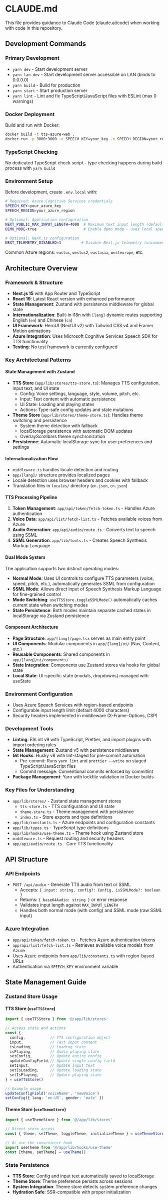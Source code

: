 # CLAUDE.md

This file provides guidance to Claude Code (claude.ai/code) when working with code in this repository.

## Development Commands

### Primary Development
- `yarn dev` - Start development server
- `yarn lan-dev` - Start development server accessible on LAN (binds to 0.0.0.0)
- `yarn build` - Build for production
- `yarn start` - Start production server
- `yarn lint` - Lint and fix TypeScript/JavaScript files with ESLint (max 0 warnings)

### Docker Deployment
Build and run with Docker:
```bash
docker build -t tts-azure-web .
docker run -p 3000:3000 -e SPEECH_KEY=your_key -e SPEECH_REGION=your_region tts-azure-web
```

### TypeScript Checking
No dedicated TypeScript check script - type checking happens during build process with `yarn build`

### Environment Setup
Before development, create `.env.local` with:
```bash
# Required: Azure Cognitive Services credentials
SPEECH_KEY=your_azure_key
SPEECH_REGION=your_azure_region

# Optional: Application configuration
NEXT_PUBLIC_MAX_INPUT_LENGTH=4000  # Maximum text input length (default: 4000)
DEMO_MODE=true                     # Enable demo mode - uses local speechList.json and disables audio playback (default: false)

# Optional: Next.js configuration
NEXT_TELEMETRY_DISABLED=1         # Disable Next.js telemetry (uncomment in Dockerfile if needed)
```

Common Azure regions: `eastus`, `westus2`, `eastasia`, `westeurope`, etc.

## Architecture Overview

### Framework & Structure
- **Next.js 15** with App Router and TypeScript
- **React 19**: Latest React version with enhanced performance
- **State Management**: Zustand with persistence middleware for global state
- **Internationalization**: Built-in i18n with `[lang]` dynamic routes supporting English (`en`) and Chinese (`cn`)
- **UI Framework**: HeroUI (NextUI v2) with Tailwind CSS v4 and Framer Motion animations
- **Azure Integration**: Uses Microsoft Cognitive Services Speech SDK for TTS functionality
- **Testing**: No test framework is currently configured

### Key Architectural Patterns

#### State Management with Zustand
- **TTS Store** (`app/lib/stores/tts-store.ts`): Manages TTS configuration, input text, and UI state
  - Config: Voice settings, language, style, volume, pitch, etc.
  - Input: Text content with automatic persistence
  - UI State: Loading and playing states
  - Actions: Type-safe config updates and state mutations
- **Theme Store** (`app/lib/stores/theme-store.ts`): Handles theme switching and persistence
  - System theme detection with fallback
  - localStorage persistence with automatic DOM updates
  - OverlayScrollbars theme synchronization
- **Persistence**: Automatic localStorage sync for user preferences and settings

#### Internationalization Flow
- `middleware.ts` handles locale detection and routing
- `app/[lang]/` structure provides localized pages
- Locale detection uses browser headers and cookies with fallback
- Translation files in `locales/` directory (`en.json`, `cn.json`)

#### TTS Processing Pipeline
1. **Token Management**: `app/api/token/fetch-token.ts` - Handles Azure authentication
2. **Voice Data**: `app/api/list/fetch-list.ts` - Fetches available voices from Azure
3. **Audio Generation**: `app/api/audio/route.ts` - Converts text to speech using SSML
4. **SSML Generation**: `app/lib/tools.ts` - Creates Speech Synthesis Markup Language

#### Dual Mode System
The application supports two distinct operating modes:

- **Normal Mode**: Uses UI controls to configure TTS parameters (voice, speed, pitch, etc.), automatically generates SSML from configuration
- **SSML Mode**: Allows direct input of Speech Synthesis Markup Language for fine-grained control
- **Mode Switching**: `useTTSStore.toggleSSMLMode()` automatically caches current state when switching modes
- **State Persistence**: Both modes maintain separate cached states in localStorage via Zustand persistence

#### Component Architecture
- **Page Structure**: `app/[lang]/page.tsx` serves as main entry point
- **UI Components**: Modular components in `app/[lang]/ui/` (Nav, Content, etc.)
- **Reusable Components**: Shared components in `app/[lang]/ui/components/`
- **State Integration**: Components use Zustand stores via hooks for global state
- **Local State**: UI-specific state (modals, dropdowns) managed with useState

### Environment Configuration
- Uses Azure Speech Services with region-based endpoints
- Configurable input length limit (default 4000 characters)
- Security headers implemented in middleware (X-Frame-Options, CSP)

### Development Tools
- **Linting**: ESLint v9 with TypeScript, Prettier, and import plugins with import ordering rules
- **State Management**: Zustand v5 with persistence middleware
- **Git Hooks**: Husky v8 with lint-staged for pre-commit automation
  - Pre-commit: Runs `yarn lint` and `prettier --write` on staged TypeScript/JavaScript files
  - Commit message: Conventional commits enforced by commitlint
- **Package Management**: Yarn with lockfile validation in Docker builds

### Key Files for Understanding
- `app/lib/stores/` - Zustand state management stores
  - `tts-store.ts` - TTS configuration and UI state
  - `theme-store.ts` - Theme management with persistence
  - `index.ts` - Store exports and type definitions
- `app/lib/constants.ts` - Azure endpoints and configuration constants
- `app/lib/types.ts` - TypeScript type definitions
- `app/lib/hooks/use-theme.ts` - Theme hook using Zustand store
- `middleware.ts` - Request routing and security headers
- `app/api/audio/route.ts` - Core TTS functionality

## API Structure

### API Endpoints
- `POST /api/audio` - Generate TTS audio from text or SSML
  - Accepts: `{ input: string, config?: Config, isSSMLMode?: boolean }`
  - Returns: `{ base64Audio: string }` or error response
  - Validates input length against `MAX_INPUT_LENGTH`
  - Handles both normal mode (with config) and SSML mode (raw SSML input)

### Azure Integration
- `app/api/token/fetch-token.ts` - Fetches Azure authentication tokens
- `app/api/list/fetch-list.ts` - Retrieves available voice models from Azure
- Uses Azure endpoints from `app/lib/constants.ts` with region-based URLs
- Authentication via `SPEECH_KEY` environment variable

## State Management Guide

### Zustand Store Usage

#### TTS Store (`useTTSStore`)
```typescript
import { useTTSStore } from '@/app/lib/stores'

// Access state and actions
const {
  config,           // TTS configuration object
  input,            // Text input content
  isLoading,        // Loading state
  isPlaying,        // Audio playing state
  setConfig,        // Update entire config
  updateConfigField,// Update single config field
  setInput,         // Update input text
  setIsLoading,     // Update loading state
  setIsPlaying,     // Update playing state
} = useTTSStore()

// Example usage
updateConfigField('voiceName', 'newVoice')
setConfig({ lang: 'en-US', gender: 'male' })
```

#### Theme Store (`useThemeStore`)
```typescript
import { useThemeStore } from '@/app/lib/stores'

// Direct store access
const { theme, setTheme, toggleTheme, initializeTheme } = useThemeStore()

// Or use the convenience hook
import useTheme from '@/app/lib/hooks/use-theme'
const [theme, setTheme] = useTheme()
```

### State Persistence
- **TTS Store**: Config and input text automatically saved to localStorage
- **Theme Store**: Theme preference persists across sessions
- **System Integration**: Theme store detects system preference changes
- **Hydration Safe**: SSR-compatible with proper initialization